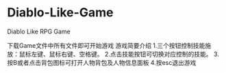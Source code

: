 # Diablo-Like-Game
Diablo Like RPG Game

下载Game文件中所有文件即可开始游戏
游戏简要介绍
1.三个按钮控制技能施放：鼠标左键、鼠标右键、空格键。
2.点击技能按钮可切换对应控制的技能。
3.按B或者点击背包图标可打开人物背包及人物信息面板
4.按esc退出游戏
